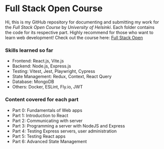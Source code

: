 # Full Stack Open Course

Hi, this is my GitHub repository for documenting and submitting my work for the _Full Stack Open Course_ by _University of Helsinki_. Each folder contains the code for its respective part. Highly recommend for those who want to learn web development! Check out the course here: [Full Stack Open](https://fullstackopen.com/en/)

### Skills learned so far

- Frontend: React.js, Vite.js
- Backend: Node.js, Express.js
- Testing: Vitest, Jest, Playwright, Cypress
- State Management: Redux, Context, React Query
- Database: MongoDB
- Others: Docker, ESLint, Fly.io, JWT

### Content covered for each part

- Part 0: Fundamentals of Web apps
- Part 1: Introduction to React
- Part 2: Communicating with server
- Part 3: Programming a server with NodeJS and Express
- Part 4: Testing Express servers, user administration
- Part 5: Testing React apps
- Part 6: Advanced State Management
